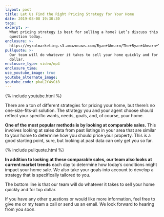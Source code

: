```yaml
---
layout: post
title: Let Us Find the Right Pricing Strategy for Your Home
date: 2019-08-08 19:30:30
tags:
excerpt: >-
  What pricing strategy is best for selling a home? Let’s discuss this common
  question today.
enclosure: >-
  https://vyralmarketing.s3.amazonaws.com/Ryan+Ahearn/The+Ryan+Ahearn+Team-+Let+Us+Find+the+Right+Pricing+Strategy+for+Your+Home.mp4
pullquote: >-
  Our team will do whatever it takes to sell your home quickly and for top
  dollar.
enclosure_type: video/mp4
enclosure_time:
use_youtube_image: true
youtube_alternate_image:
youtube_code: pkaL2Y4sGi8
---
```


{% include youtube.html %}

There are a ton of different strategies for pricing your home, but there’s no one-size-fits-all solution. The strategy you and your agent choose should reflect your specific wants, needs, goals, and, of course, your home.&nbsp;

**One of the most popular methods is by looking at comparable sales.** This involves looking at sales data from past listings in your area that are similar to your home to determine how you should price your property. This is a good starting point, sure, but looking at past data can only get you so far.&nbsp;

{% include pullquote.html %}

**In addition to looking at these comparable sales, our team also looks at current market trends** each day to determine how today’s conditions might impact your home sale. We also take your goals into account to develop a strategy that is specifically tailored to you.&nbsp;

The bottom line is that our team will do whatever it takes to sell your home quickly and for top dollar.&nbsp;

If you have any other questions or would like more information, feel free to give me or my team a call or send us an email. We look forward to hearing from you soon.